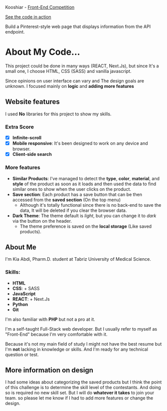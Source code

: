 Kooshiar - [Front-End Competition](https://github.com/kooshiar/competitions)

[See the code in action](https://theekia.github.io/Kooshiar/)

Build a Pinterest-style web page that displays information from the API endpoint.

# About My Code...

This project could be done in many ways (REACT, Next.Js), but since It's a small one, I choose HTML, CSS (SASS) and vanilla javascript.

Since opinions on user interface can vary and The design goals are unknown.
I focused mainly on **logic** and **adding more features**

## Website features

I used **No** libraries for this project to show my skills.

### Extra Score

- [x] **Infinite-scroll**
- [x] **Mobile responsive**: It's been designed to work on any device and browser.
- [x] **Client-side search**

### More features

- **Similar Products**: I've managed to detect the **type**, **color**, **material**, and **style** of the product as soon as it loads and then used the data to find similar ones to show when the user clicks on the product.
- **Save section**: Each product has a save button that can be then accessed from the **saved section** (On the top menu)
  - Although it's totally functional since there is no back-end to save the data, It will be deleted if you clear the browser data.
- **Dark Theme**: The theme default is _light_, but you can change it to _dark_ via the button on the header.
  - The theme preference is saved on the **local storage** (Like saved products).

## About Me

I'm Kia Abdi, Pharm.D. student at Tabriz University of Medical Science.

### Skills:

- **HTML**
- **CSS**: + SASS
- **JavaScript**
- **REACT**: + Next.Js
- **Python**
- **Git**

I'm also familiar with **PHP** but not a pro at it.

I'm a self-taught Full-Stack web developer. But I usually refer to myself as "Front-End" because I'm very comfortable with it.

Because it's not my main field of study I might not have the best resume but I'm **not** lacking in knowledge or skills. And I'm ready for any technical question or test.

## More information on design

I had some ideas about categorizing the saved products but I think the point of this challenge is to determine the skill level of the contestants. And doing so is required no new skill set. But I will do **whatever it takes** to join your team. so please let me know if I had to add more features or change the design.
